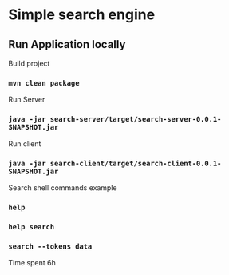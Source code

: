 # Simple search engine

## Run Application locally

Build project
### `mvn clean package`

Run Server
### `java -jar search-server/target/search-server-0.0.1-SNAPSHOT.jar`

Run client
### `java -jar search-client/target/search-client-0.0.1-SNAPSHOT.jar`

Search shell commands example
### `help`
### `help search`
### `search --tokens data`

Time spent 6h

